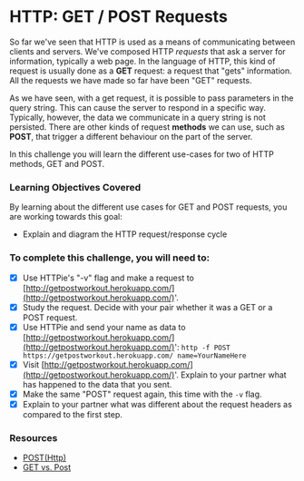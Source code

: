 # HTTP: GET / POST Requests

So far we've seen that HTTP is used as a means of communicating between clients and servers. We've composed HTTP *requests* that ask a server for information, typically a web page. In the language of HTTP, this kind of request is usually done as a **GET** request: a request that "gets" information. All the requests we have made so far have been "GET" requests.

As we have seen, with a get request, it is possible to pass parameters in the query string. This can cause the server to respond in a specific way. Typically, however, the data we communicate in a query string is not persisted. There are other kinds of request **methods** we can use, such as **POST**, that trigger a different behaviour on the part of the server.

In this challenge you will learn the different use-cases for two of HTTP methods, GET and POST.

### Learning Objectives Covered

By learning about the different use cases for GET and POST requests, you are working towards this goal:

* Explain and diagram the HTTP request/response cycle

### To complete this challenge, you will need to:

- [x] Use HTTPie's "-v" flag and make a request to [http://getpostworkout.herokuapp.com/](http://getpostworkout.herokuapp.com/)'.
- [x] Study the request. Decide with your pair whether it was a GET or a POST request.
- [x] Use HTTPie and send your name as data to [http://getpostworkout.herokuapp.com/](http://getpostworkout.herokuapp.com/)': `http -f POST https://getpostworkout.herokuapp.com/ name=YourNameHere`
- [x] Visit [http://getpostworkout.herokuapp.com/](http://getpostworkout.herokuapp.com/)'. Explain to your partner what has happened to the data that you sent.
- [x] Make the same "POST" request again, this time with the `-v` flag.
- [x] Explain to your partner what was different about the request headers as compared to the first step.

### Resources
- [POST(Http)](https://en.wikipedia.org/wiki/POST_(HTTP))
- [GET vs. Post](http://blog.teamtreehouse.com/the-definitive-guide-to-get-vs-post)
